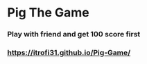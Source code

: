 # Pig The Game

### Play with friend and get 100 score first

### https://itrofi31.github.io/Pig-Game/
